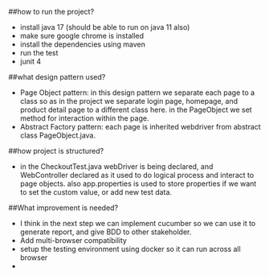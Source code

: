 ##how to run the project?
- install java 17 (should be able to run on java 11 also)
- make sure google chrome is installed
- install the dependencies using maven
- run the test
- junit 4




##what design pattern used?
- Page Object pattern: in this design pattern we separate each page to a class so as in the project we separate login page, homepage, and product detail page to a different class here. in the PageObject we set method for interaction within the page.
- Abstract Factory pattern: each page is inherited webdriver from abstract class PageObject.java.

##how project is structured?
- in the CheckoutTest.java webDriver is being declared, and WebController declared as it used to do logical process and interact to page objects. also app.properties is used to store properties if we want to set the custom value, or add new test data.

##What improvement is needed?
- I think in the next step we can implement cucumber so we can use it to generate report, and give BDD to other stakeholder.
- Add multi-browser compatibility
- setup the testing environment using docker so it can run across all browser
- 
